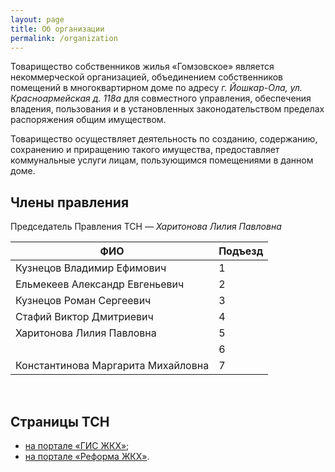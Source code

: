 ```yaml
---
layout: page
title: Об организации
permalink: /organization
---
```


Товарищество собственников жилья «Гомзовское» является некоммерческой организацией, объединением собственников помещений в многоквартирном доме по адресу *г. Йошкар-Ола, ул. Красноармейская д. 118а* для совместного управления, обеспечения владения, пользования и в установленных законодательством пределах распоряжения общим имуществом. 

Товарищество осуществляет деятельность по созданию, содержанию, сохранению и приращению такого имущества, предоставляет коммунальные услуги лицам, пользующимся помещениями в данном доме.

## Члены правления

Председатель Правления ТСН — *Харитонова Лилия Павловна*

<table>
	<thead>
		<tr>
			<th>ФИО</th>
			<th>Подъезд</th>
		</tr>
	</thead>
	<tbody>
		<tr>
			<td>Кузнецов Владимир Ефимович</td>
			<td>1</td>
		</tr>
		<tr>
			<td>Ельмекеев Александр Евгеньевич</td>
			<td>2</td>
		</tr>
		<tr>
			<td>Кузнецов Роман Сергеевич</td>
			<td>3</td>
		</tr>
		<tr>
			<td>Стафий Виктор Дмитриевич</td>
			<td>4</td>
		</tr>
		<tr>
			<td>Харитонова Лилия Павловна</td>
			<td>5</td>
		</tr>
		<tr>
			<td></td>
			<td>6</td>
		</tr>
		<tr>
			<td>Константинова Маргарита Михайловна</td>
			<td>7</td>
		</tr>
	</tbody>
</table>

<br />

## Страницы ТСН

- [на портале «ГИС ЖКХ»](https://dom.gosuslugi.ru/#!/organizationView/38de4407-f715-403c-961a-d16d4a2bc9e7);
- [на портале «Реформа ЖКХ»](https://www.reformagkh.ru/mymanager/profile/houses-under-management/8605746).